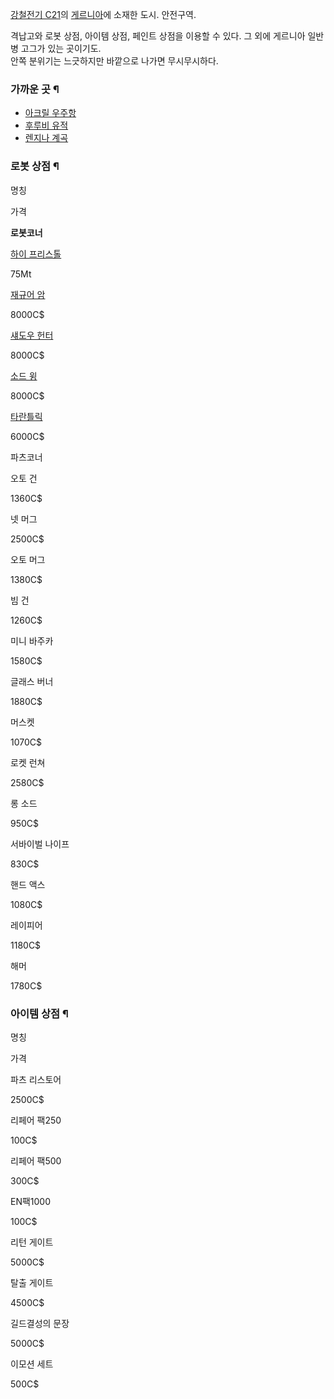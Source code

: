 [강철전기 C21](%EA%B0%95%EC%B2%A0%EC%A0%84%EA%B8%B0%20C21.md)의
[게르니아](%EA%B2%8C%EB%A5%B4%EB%8B%88%EC%95%84.md)에 소재한 도시. 안전구역.

격납고와 로봇 상점, 아이템 상점, 페인트 상점을 이용할 수 있다. 그 외에 게르니아 일반병 고그가 있는 곳이기도.  
안쪽 분위기는 느긋하지만 바깥으로 나가면 무시무시하다.

### 가까운 곳 ¶

  * [아크릴 우주항](%EC%95%84%ED%81%AC%EB%A6%B4%20%EC%9A%B0%EC%A3%BC%ED%95%AD.md)
  * [후루비 유적](%ED%9B%84%EB%A3%A8%EB%B9%84%20%EC%9C%A0%EC%A0%81.md)
  * [렌지나 계곡](%EB%A0%8C%EC%A7%80%EB%82%98%20%EA%B3%84%EA%B3%A1.md)  

### 로봇 상점 ¶

명칭

가격

**로봇코너**

[하이 프리스톨](%ED%95%98%EC%9D%B4%20%ED%94%84%EB%A6%AC%EC%8A%A4%ED%86%A8.md)

75Mt

[재규어 암](%EC%9E%AC%EA%B7%9C%EC%96%B4%20%EC%95%94.md)

8000C$

[섀도우 헌터](%EC%84%80%EB%8F%84%EC%9A%B0%20%ED%97%8C%ED%84%B0.md)

8000C$

[소드 윙](%EC%86%8C%EB%93%9C%20%EC%9C%99.md)

8000C$

[타란틀릭](%ED%83%80%EB%9E%80%ED%8B%80%EB%A6%AD.md)

6000C$

파츠코너

오토 건

1360C$

넷 머그

2500C$

오토 머그

1380C$

빔 건

1260C$

미니 바주카

1580C$

글래스 버너

1880C$

머스켓

1070C$

로켓 런쳐

2580C$

롱 소드

950C$

서바이벌 나이프

830C$

핸드 액스

1080C$

레이피어

1180C$

해머

1780C$

### 아이템 상점 ¶

명칭

가격

파츠 리스토어

2500C$

리페어 팩250

100C$

리페어 팩500

300C$

EN팩1000

100C$

리턴 게이트

5000C$

탈출 게이트

4500C$

길드결성의 문장

5000C$

이모션 세트

500C$

